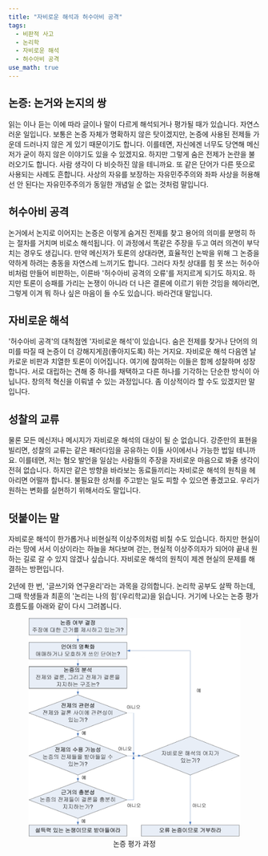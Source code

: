 ```yaml
---
title: "자비로운 해석과 허수아비 공격"
tags:
  - 비판적 사고
  - 논리학
  - 자비로운 해석
  - 허수아비 공격
use_math: true
---
```


## 논증: 논거와 논지의 쌍

읽는 이나 듣는 이에 따라 글이나 말이 다르게 해석되거나 평가될 때가 있습니다. 자연스러운 일입니다. 보통은 논증 자체가 명확하지 않은 탓이겠지만, 논증에 사용된 전제들 가운데 드러나지 않은 게 있기 때문이기도 합니다. 이를테면, 자신에겐 너무도 당연해 메신저가 굳이 하지 않은 이야기도 있을 수 있겠지요. 하지만 그렇게 숨은 전제가 논란을 불러오기도 합니다. 사람 생각이 다 비슷하진 않을 테니까요. 또 같은 단어가 다른 뜻으로 사용되는 사례도 흔합니다. 사상의 자유를 보장하는 자유민주주의와 좌파 사상을 허용해선 안 된다는 자유민주주의가 동일한 개념일 순 없는 것처럼 말입니다.

## 허수아비 공격

논거에서 논지로 이어지는 논증은 이렇게 숨겨진 전제를 찾고 용어의 의미를 분명히 하는 절차를 거치며 비로소 해석됩니다. 이 과정에서 똑같은 주장을 두고 여러 의견이 부닥치는 경우도 생깁니다. 만약 메신저가 토론의 상대라면, 효율적인 논박을 위해 그 논증을 약하게 하려는 충동을 자연스레 느끼기도 합니다. 그러다 자칫 상대를 힘 못 쓰는 허수아비처럼 만들어 비판하는, 이른바 '허수아비 공격의 오류'를 저지르게 되기도 하지요. 하지만 토론이 승패를 가리는 논쟁이 아니라 더 나은 결론에 이르기 위한 것임을 헤아리면, 그렇게 이겨 뭐 하나 싶은 마음이 들 수도 있습니다. 바라건대 말입니다.

## 자비로운 해석

'허수아비 공격'의 대척점엔 '자비로운 해석'이 있습니다. 숨은 전제를 찾거나 단어의 의미를 따질 때 논증이 더 강해지게끔(좋아지도록) 하는 거지요. 자비로운 해석 다음엔 날카로운 비판과 치열한 토론이 이어집니다. 여기에 참여하는 이들은 함께 성찰하며 성장합니다. 서로 대립하는 견해 중 하나를 채택하고 다른 하나를 기각하는 단순한 방식이 아닙니다. 창의적 혁신을 이뤄낼 수 있는 과정입니다. 좀 이상적이라 할 수도 있겠지만 말입니다.

## 성찰의 교류

물론 모든 메신저나 메시지가 자비로운 해석의 대상이 될 순 없습니다. 강준만의 표현을 빌리면, 성찰의 교류는 같은 패러다임을 공유하는 이들 사이에서나 가능한 법일 테니까요. 이를테면, 저는 혐오 발언을 일삼는 사람들의 주장을 자비로운 마음으로 봐줄 생각이 전혀 없습니다. 하지만 같은 방향을 바라보는 동료들끼리는 자비로운 해석의 원칙을 헤아리면 어떨까 합니다. 불필요한 상처를 주고받는 일도 피할 수 있으면 좋겠고요. 우리가 원하는 변화를 실현하기 위해서라도 말입니다.

## 덧붙이는 말

자비로운 해석이 한가롭거나 비현실적 이상주의처럼 비칠 수도 있습니다. 하지만 현실이라는 땅에 서서 이상이라는 하늘을 쳐다보며 걷는, 현실적 이상주의자가 되어야 끝내 원하는 길로 갈 수 있지 않겠나 싶습니다. 자비로운 해석의 원칙이 제겐 현실의 문제를 해결하는 방편입니다.

2년에 한 번, '글쓰기와 연구윤리'라는 과목을 강의합니다. 논리학 공부도 살짝 하는데, 그때 학생들과 최훈의 '논리는 나의 힘'(우리학교)을 읽습니다. 거기에 나오는 논증 평가 흐름도를 아래와 같이 다시 그려봅니다.

<center><figure>
  <img src="/assets/images/logiical_procedure.png" width="600px">
  <figcaption>논증 평가 과정</figcaption>
</figure></center>
